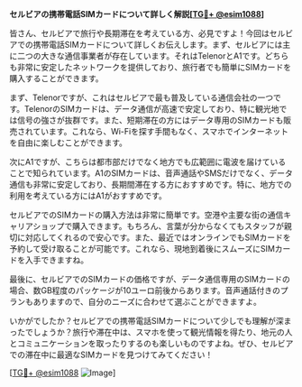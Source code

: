 **セルビアの携帯電話SIMカードについて詳しく解説[[TG💪+ @esim1088](https://t.me/s/esim1088)]**

皆さん、セルビアで旅行や長期滞在を考えている方、必見ですよ！今回はセルビアでの携帯電話SIMカードについて詳しくお伝えします。まず、セルビアには主に二つの大きな通信事業者が存在しています。それはTelenorとA1です。どちらも非常に安定したネットワークを提供しており、旅行者でも簡単にSIMカードを購入することができます。

まず、Telenorですが、これはセルビアで最も普及している通信会社の一つです。TelenorのSIMカードは、データ通信が高速で安定しており、特に観光地では信号の強さが抜群です。また、短期滞在の方にはデータ専用のSIMカードも販売されています。これなら、Wi-Fiを探す手間もなく、スマホでインターネットを自由に楽しむことができます。

次にA1ですが、こちらは都市部だけでなく地方でも広範囲に電波を届けていることで知られています。A1のSIMカードは、音声通話やSMSだけでなく、データ通信も非常に安定しており、長期間滞在する方におすすめです。特に、地方での利用を考えている方にはA1がおすすめです。

セルビアでのSIMカードの購入方法は非常に簡単です。空港や主要な街の通信キャリアショップで購入できます。もちろん、言葉が分からなくてもスタッフが親切に対応してくれるので安心です。また、最近ではオンラインでもSIMカードを予約して受け取ることが可能です。これなら、現地到着後にスムーズにSIMカードを入手できますね。

最後に、セルビアでのSIMカードの価格ですが、データ通信専用のSIMカードの場合、数GB程度のパッケージが10ユーロ前後からあります。音声通話付きのプランもありますので、自分のニーズに合わせて選ぶことができますよ。

いかがでしたか？セルビアでの携帯電話SIMカードについて少しでも理解が深まったでしょうか？旅行や滞在中は、スマホを使って観光情報を得たり、地元の人とコミュニケーションを取ったりするのも楽しいものですよね。ぜひ、セルビアでの滞在中に最適なSIMカードを見つけてみてください！

[[TG💪+ @esim1088](https://t.me/s/esim1088) ![Image](https://i.postimg.cc/Y0z9fWf4/image.png)]